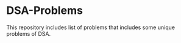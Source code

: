 # DSA-Problems
This repository includes list of problems that includes some unique problems of DSA.
